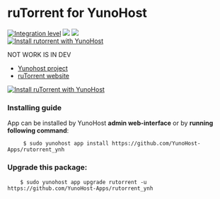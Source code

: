 # ruTorrent for YunoHost

[![Integration level](https://dash.yunohost.org/integration/rutorrent.svg)](https://dash.yunohost.org/appci/app/rutorrent) ![](https://ci-apps.yunohost.org/ci/badges/rutorrent.status.svg) ![](https://ci-apps.yunohost.org/ci/badges/rutorrent.maintain.svg)  
[![Install rutorrent with YunoHost](https://install-app.yunohost.org/install-with-yunohost.png)](https://install-app.yunohost.org/?app=rutorrent)

NOT WORK IS IN DEV

- [Yunohost project](https://yunohost.org)
- [ruTorrent website](https://framalibre.org/content/rutorrent)


[![Install ruTorrent with YunoHost](https://install-app.yunohost.org/install-with-yunohost.png)](https://install-app.yunohost.org/?app=rutorrent)

### Installing guide

 App can be installed by YunoHost **admin web-interface** or by **running following command**:

         $ sudo yunohost app install https://github.com/YunoHost-Apps/rutorrent_ynh

 
### Upgrade this package:

        $ sudo yunohost app upgrade rutorrent -u https://github.com/YunoHost-Apps/rutorrent_ynh

